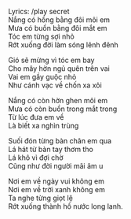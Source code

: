 Lyrics:   /play secret  
Nắng có hồng bằng đôi môi em  
Mưa có buồn bằng đôi mắt em  
Tóc em từng sợi nhỏ  
Rớt xuống đời làm sóng lênh đênh  

Gió sẽ mừng vì tóc em bay  
Cho mây hờn ngủ quên trên vai  
Vai em gầy guộc nhỏ  
Như cánh vạc về chốn xa xôi  

Nắng có còn hờn ghen môi em  
Mưa có còn buồn trong mắt trong  
Từ lúc đưa em về  
Là biết xa nghìn trùng  

Suối đón từng bàn chân em qua  
Lá hát từ bàn tay thơm tho  
Lá khô vì đợi chờ  
Cũng như đời người mãi âm u  

Nơi em về ngày vui không em  
Nơi em về trời xanh không em  
Ta nghe từng giọt lệ  
Rớt xuống thành hồ nước long lanh.  
